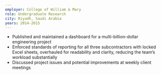 ```yaml
---
employer: College of William & Mary
role: Undergraduate Research
city: Riyadh, Saudi Arabia
years: 2014-2015
---
```

* Published and maintained a dashboard for a multi-billion-dollar engineering project
* Enforced standards of reporting for all three subcontractors with locked Excel sheets, overhauled for readability and clarity, reducing the team’s workload substantially
* Discussed project issues and potential improvements at weekly client meetings
